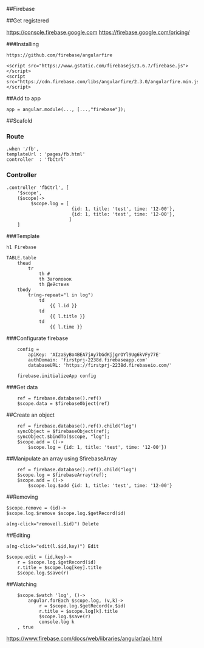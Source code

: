 ##Firebase


##Get registered

https://console.firebase.google.com
https://firebase.google.com/pricing/



###Installing

    https://github.com/firebase/angularfire

    <script src="https://www.gstatic.com/firebasejs/3.6.7/firebase.js"></script>
    <script src="https://cdn.firebase.com/libs/angularfire/2.3.0/angularfire.min.js"></script>
    

##Add to app
    
    app = angular.module(..., [...,"firebase"]);
    

##Scafold

### Route

    .when '/fb',
    templateUrl : 'pages/fb.html'
    controller  : 'fbCtrl'

### Controller

    .controller 'fbCtrl', [
        '$scope',
        ($scope)->
             $scope.log = [
                            {id: 1, title: 'test', time: '12-00'},
                            {id: 1, title: 'test', time: '12-00'},
                           ]
        ]    
    
###Template

    h1 Firebase

    TABLE.table
        thead
            tr
                th #
                th Заголовок
                th Действия
        tbody
            tr(ng-repeat="l in log")
                td
                    {{ l.id }}
                td
                    {{ l.title }}
                td
                    {{ l.time }}
                        
                        
                        
###Configurate firebase

                            
        config =
            apiKey: 'AIzaSyBo4BEA7jAy7bGdKjjgrOYl9Ug6kVFy77E'
            authDomain: 'firstprj-2238d.firebaseapp.com'
            databaseURL: 'https://firstprj-2238d.firebaseio.com/'

        firebase.initializeApp config
                        
###Get data

        ref = firebase.database().ref()
        $scope.data = $firebaseObject(ref)
        
    
##Create an object


        ref = firebase.database().ref().child("log")
        syncObject = $firebaseObject(ref);
        syncObject.$bindTo($scope, "log");
        $scope.add = ()->
            $scope.log = {id: 1, title: 'test', time: '12-00'})    
            
##Manipulate an array using $firebaseArray

        ref = firebase.database().ref().child("log")
        $scope.log = $firebaseArray(ref);
        $scope.add = ()->
            $scope.log.$add {id: 1, title: 'test', time: '12-00'}
            

##Removing

    $scope.remove = (id)->
    $scope.log.$remove $scope.log.$getRecord(id)            
            
    a(ng-click="remove(l.$id)") Delete       
            
##Editing

    a(ng-click="edit(l.$id,key)") Edit

    $scope.edit = (id,key)->
        r = $scope.log.$getRecord(id)
        r.title = $scope.log[key].title
        $scope.log.$save(r)                
            
            
##Watching

        $scope.$watch 'log', ()->
            angular.forEach $scope.log, (v,k)->
                r = $scope.log.$getRecord(v.$id)
                r.title = $scope.log[k].title
                $scope.log.$save(r)
                console.log k
        , true
                    
            
            
https://www.firebase.com/docs/web/libraries/angular/api.html

            
                        